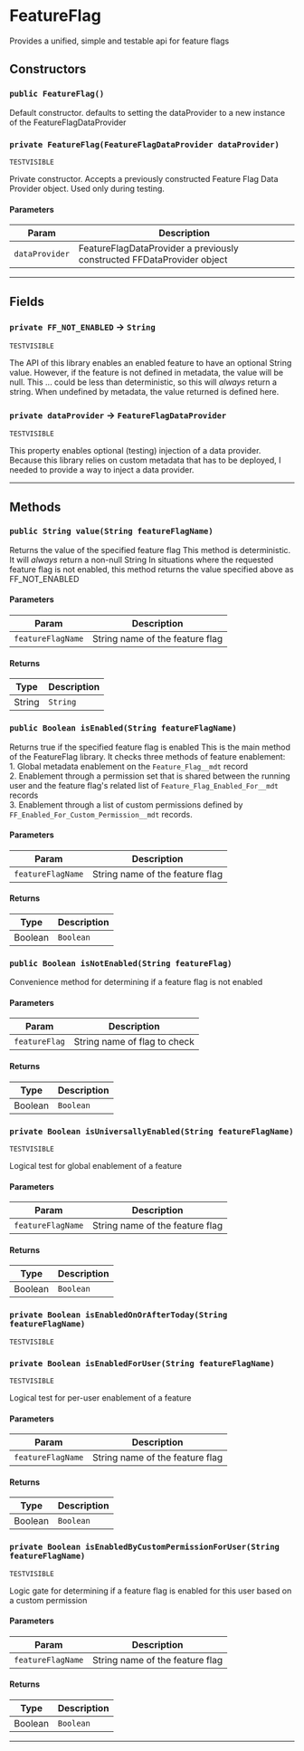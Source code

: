# FeatureFlag

Provides a unified, simple and testable api for feature flags

## Constructors

### `public FeatureFlag()`

Default constructor. defaults to setting the dataProvider to a new instance of the FeatureFlagDataProvider

### `private FeatureFlag(FeatureFlagDataProvider dataProvider)`

`TESTVISIBLE`

Private constructor. Accepts a previously constructed Feature Flag Data Provider object. Used only during testing.

#### Parameters

| Param          | Description                                                            |
| -------------- | ---------------------------------------------------------------------- |
| `dataProvider` | FeatureFlagDataProvider a previously constructed FFDataProvider object |

---

## Fields

### `private FF_NOT_ENABLED` → `String`

`TESTVISIBLE`

The API of this library enables an enabled feature to have an optional String value. However, if the feature is not defined in metadata, the value will be null. This ... could be less than deterministic, so this will _always_ return a string. When undefined by metadata, the value returned is defined here.

### `private dataProvider` → `FeatureFlagDataProvider`

`TESTVISIBLE`

This property enables optional (testing) injection of a data provider. Because this library relies on custom metadata that has to be deployed, I needed to provide a way to inject a data provider.

---

## Methods

### `public String value(String featureFlagName)`

Returns the value of the specified feature flag This method is deterministic. It will _always_ return a non-null String In situations where the requested feature flag is not enabled, this method returns the value specified above as FF_NOT_ENABLED

#### Parameters

| Param             | Description                     |
| ----------------- | ------------------------------- |
| `featureFlagName` | String name of the feature flag |

#### Returns

| Type   | Description |
| ------ | ----------- |
| String | `String`    |

### `public Boolean isEnabled(String featureFlagName)`

Returns true if the specified feature flag is enabled This is the main method of the FeatureFlag library. It checks three methods of feature enablement: <br>1. Global metadata enablement on the `Feature_Flag__mdt` record <br>2. Enablement through a permission set that is shared between the running user and the feature flag's related list of `Feature_Flag_Enabled_For__mdt` records <br>3. Enablement through a list of custom permissions defined by `FF_Enabled_For_Custom_Permission__mdt` records.

#### Parameters

| Param             | Description                     |
| ----------------- | ------------------------------- |
| `featureFlagName` | String name of the feature flag |

#### Returns

| Type    | Description |
| ------- | ----------- |
| Boolean | `Boolean`   |

### `public Boolean isNotEnabled(String featureFlag)`

Convenience method for determining if a feature flag is not enabled

#### Parameters

| Param         | Description                  |
| ------------- | ---------------------------- |
| `featureFlag` | String name of flag to check |

#### Returns

| Type    | Description |
| ------- | ----------- |
| Boolean | `Boolean`   |

### `private Boolean isUniversallyEnabled(String featureFlagName)`

`TESTVISIBLE`

Logical test for global enablement of a feature

#### Parameters

| Param             | Description                     |
| ----------------- | ------------------------------- |
| `featureFlagName` | String name of the feature flag |

#### Returns

| Type    | Description |
| ------- | ----------- |
| Boolean | `Boolean`   |

### `private Boolean isEnabledOnOrAfterToday(String featureFlagName)`

`TESTVISIBLE`

### `private Boolean isEnabledForUser(String featureFlagName)`

`TESTVISIBLE`

Logical test for per-user enablement of a feature

#### Parameters

| Param             | Description                     |
| ----------------- | ------------------------------- |
| `featureFlagName` | String name of the feature flag |

#### Returns

| Type    | Description |
| ------- | ----------- |
| Boolean | `Boolean`   |

### `private Boolean isEnabledByCustomPermissionForUser(String featureFlagName)`

`TESTVISIBLE`

Logic gate for determining if a feature flag is enabled for this user based on a custom permission

#### Parameters

| Param             | Description                     |
| ----------------- | ------------------------------- |
| `featureFlagName` | String name of the feature flag |

#### Returns

| Type    | Description |
| ------- | ----------- |
| Boolean | `Boolean`   |

---
